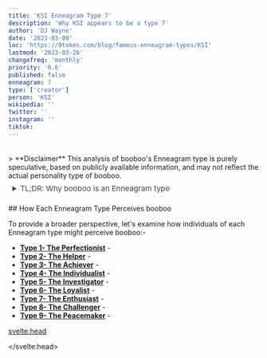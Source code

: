```yaml
---
title: 'KSI Enneagram Type 7'
description: 'Why KSI appears to be a type 7'
author: 'DJ Wayne'
date: '2023-03-09'
loc: 'https://9takes.com/blog/famous-enneagram-types/KSI'
lastmod: '2023-03-26'
changefreq: 'monthly'
priority: '0.6'
published: false
enneagram: 7
type: ['creator']
person: 'KSI'
wikipedia: ''
twitter: ''
instagram: ''
tiktok:
---
```


<!-- // notes:
ksi reddit
1K – 10KLowjj olatunji
1K – 10KLow$0.34
$0.61
logan paul boxing
1K – 10KLowksi youtube
1K – 10K
0%
-90%
Lowjj ksi
100 – 1KLowanne marie ksi
100 – 1K
0%
-90%
Lowksi live
100 – 1K
-9
Lowksi tiktok
100 – 1KLowjj sidemen
100 – 1K
0%
-90%
Lowsidemen onlyfans
100 – 1KLowdeji youtube
100 – 1K
0%
-90%
Lowspeed ksi
100 – 1K
0%
-90%
Lowksi in real life free
100 – 1K
0%
+∞
Lowksi shop
100 – 1K
0%
-90%
Low$1.48
$5.53
sam hyde boxing ksi
100 – 1KLowdazn sam hyde
100 – 1K
-100%
-100%
logan paul live
100 – 1KLowksi game
100 – 1KLowksi streaming-->

<script>
	import  PopCard  from "../../../lib/components/atoms/PopCard.svelte";
</script>
<div
	style="display: flex;
    justify-content: center;
    margin: 1rem 0;
	"
>
	<PopCard
		image={`/types/3s/${'boo-boo'}.webp`}
		showIcon={false}
		enneagramType=""
		displayText="booboo"
		subtext=""
	/>
</div>> **Disclaimer** This analysis of booboo's Enneagram type is purely speculative, based on publicly available information, and may not reflect the actual personality type of booboo.<details>
<summary class="accordion">TL;DR: Why booboo is an Enneagram type</summary>
<div class="panel">
<ul>
<li>
</li>
<li>
</li>
<li>
</li>
<li>
</li>
</ul>
  </div>
</details><p class="firstLetter"></p>
## How Each Enneagram Type Perceives booboo

To provide a broader perspective, let's examine how individuals of each Enneagram type might perceive booboo:-

- **[Type 1- The Perfectionist](/blog/enneagram/enneagram-type-1)** -
- **[Type 2- The Helper](/blog/enneagram/enneagram-type-2)** -
- **[Type 3- The Achiever](/blog/enneagram/enneagram-type-3)** -
- **[Type 4- The Individualist](/blog/enneagram/enneagram-type-4)** -
- **[Type 5- The Investigator](/blog/enneagram/enneagram-type-5)** -
- **[Type 6- The Loyalist](/blog/enneagram/enneagram-type-6)** -
- **[Type 7- The Enthusiast](/blog/enneagram/enneagram-type-7)** -
- **[Type 8- The Challenger](/blog/enneagram/enneagram-type-8)** -
- **[Type 9- The Peacemaker](/blog/enneagram/enneagram-type-9)** -

<svelte:head>

<script type="application/ld+json"></script>

</svelte:head>

<style lang="scss">
article {
    border: 1px solid #52616b;
    margin-top: 1rem;
    padding: 1rem;
    border-radius: 5px;
  }
  .accordion {
    color: #444;
    cursor: pointer;
    padding: 0.5rem;
    border: none;
    text-align: left;
    outline: none;
    font-size: 15px;
    transition: 0.4s;
  }  .accordion:hover {
    background-color: var(--color-theme-purple-v);
    color: var(--color-theme-purple);
  }  /*.panel:hover {    background-color: #ccc;}*/  .panel {
    padding: 18px;
    /*display: none;*/
    background-color: white;
    overflow: hidden;  }
</style>
